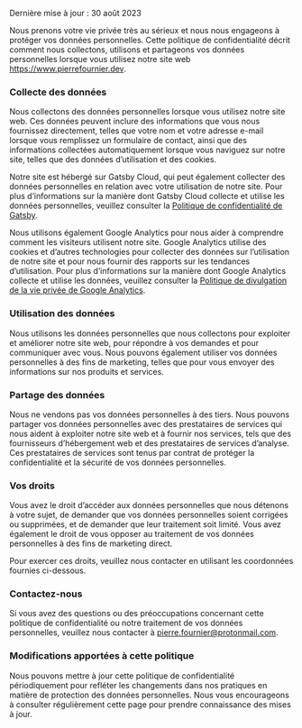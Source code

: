 Dernière mise à jour : 30 août 2023

Nous prenons votre vie privée très au sérieux et nous nous engageons à protéger vos données personnelles. Cette politique de confidentialité décrit comment nous collectons, utilisons et partageons vos données personnelles lorsque vous utilisez notre site web <https://www.pierrefournier.dev>.

### Collecte des données

Nous collectons des données personnelles lorsque vous utilisez notre site web. Ces données peuvent inclure des informations que vous nous fournissez directement, telles que votre nom et votre adresse e-mail lorsque vous remplissez un formulaire de contact, ainsi que des informations collectées automatiquement lorsque vous naviguez sur notre site, telles que des données d’utilisation et des cookies.

Notre site est hébergé sur Gatsby Cloud, qui peut également collecter des données personnelles en relation avec votre utilisation de notre site. Pour plus d’informations sur la manière dont Gatsby Cloud collecte et utilise les données personnelles, veuillez consulter la [Politique de confidentialité de Gatsby](https://www.gatsbyjs.com/privacy-policy/).

Nous utilisons également Google Analytics pour nous aider à comprendre comment les visiteurs utilisent notre site. Google Analytics utilise des cookies et d’autres technologies pour collecter des données sur l’utilisation de notre site et pour nous fournir des rapports sur les tendances d’utilisation. Pour plus d’informations sur la manière dont Google Analytics collecte et utilise les données, veuillez consulter la [Politique de divulgation de la vie privée de Google Analytics](https://support.google.com/analytics/answer/7318509?hl=fr).

### Utilisation des données

Nous utilisons les données personnelles que nous collectons pour exploiter et améliorer notre site web, pour répondre à vos demandes et pour communiquer avec vous. Nous pouvons également utiliser vos données personnelles à des fins de marketing, telles que pour vous envoyer des informations sur nos produits et services.

### Partage des données

Nous ne vendons pas vos données personnelles à des tiers. Nous pouvons partager vos données personnelles avec des prestataires de services qui nous aident à exploiter notre site web et à fournir nos services, tels que des fournisseurs d’hébergement web et des prestataires de services d’analyse. Ces prestataires de services sont tenus par contrat de protéger la confidentialité et la sécurité de vos données personnelles.

### Vos droits

Vous avez le droit d’accéder aux données personnelles que nous détenons à votre sujet, de demander que vos données personnelles soient corrigées ou supprimées, et de demander que leur traitement soit limité. Vous avez également le droit de vous opposer au traitement de vos données personnelles à des fins de marketing direct.

Pour exercer ces droits, veuillez nous contacter en utilisant les coordonnées fournies ci-dessous.

### Contactez-nous

Si vous avez des questions ou des préoccupations concernant cette politique de confidentialité ou notre traitement de vos données personnelles, veuillez nous contacter à <pierre.fournier@protonmail.com>.

### Modifications apportées à cette politique

Nous pouvons mettre à jour cette politique de confidentialité périodiquement pour refléter les changements dans nos pratiques en matière de protection des données personnelles. Nous vous encourageons à consulter régulièrement cette page pour prendre connaissance des mises à jour.
